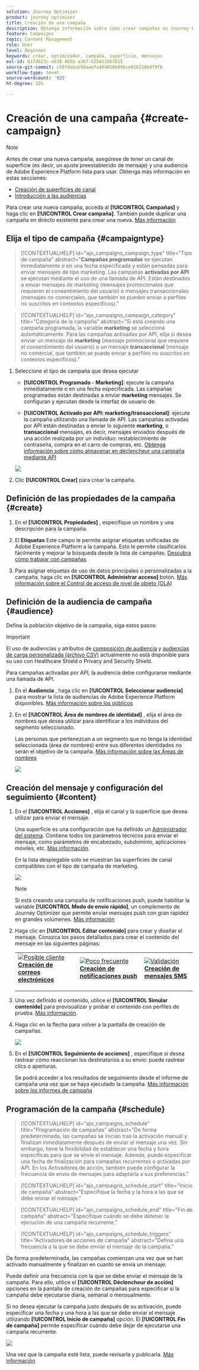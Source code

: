 ```yaml
---
solution: Journey Optimizer
product: journey optimizer
title: Creación de una campaña
description: Obtenga información sobre cómo crear campañas en Journey Optimizer
feature: Campaigns
topic: Content Management
role: User
level: Beginner
keywords: crear, optimizador, campaña, superficie, mensajes
exl-id: 617d623c-e038-4b5b-a367-5254116b7815
source-git-commit: c58fda6a59daae7a404058609bce01623064f9fb
workflow-type: tm+mt
source-wordcount: '925'
ht-degree: 32%

---
```


# Creación de una campaña {#create-campaign}

>[!NOTE]
>
>Antes de crear una nueva campaña, asegúrese de tener un canal de superficie (es decir, un ajuste preestablecido de mensaje) y una audiencia de Adobe Experience Platform lista para usar. Obtenga más información en estas secciones:
>
>* [Creación de superficies de canal](../configuration/channel-surfaces.md)
>* [Introducción a las audiencias](../audience/about-audiences.md)

Para crear una nueva campaña, acceda al **[!UICONTROL Campañas]** y haga clic en **[!UICONTROL Crear campaña]**. También puede duplicar una campaña en directo existente para crear una nueva. [Más información](modify-stop-campaign.md#duplicate)

## Elija el tipo de campaña {#campaigntype}

>[!CONTEXTUALHELP]
>id="ajo_campaigns_campaign_type"
>title="Tipo de campaña"
>abstract="**Campañas programadas** se ejecutan inmediatamente o en una fecha especificada y están pensadas para enviar mensajes de tipo marketing. Las campañas **activadas por API** se ejecutan mediante el uso de una llamada de API. Están destinados a enviar mensajes de marketing (mensajes promocionales que requieren el consentimiento del usuario) o mensajes transaccionales (mensajes no comerciales, que también se pueden enviar a perfiles no suscritos en contextos específicos)."

>[!CONTEXTUALHELP]
>id="ajo_campaigns_campaign_category"
>title="Categoría de la campaña"
>abstract="Si está creando una campaña programada, la variable **marketing** se selecciona automáticamente. Para las campañas activadas por API, elija si desea enviar un mensaje de **marketing** (mensaje promocional que requiere el consentimiento del usuario) o un mensaje **transaccional** (mensaje no comercial, que también se puede enviar a perfiles no suscritos en contextos específicos)."

1. Seleccione el tipo de campaña que desea ejecutar

   * **[!UICONTROL Programado - Marketing]**: ejecute la campaña inmediatamente o en una fecha especificada. Las campañas programadas están destinadas a enviar **marketing** mensajes. Se configuran y ejecutan desde la interfaz de usuario de.

   * **[!UICONTROL Activado por API: marketing/transaccional]**: ejecute la campaña utilizando una llamada de API. Las campañas activadas por API están destinadas a enviar lo siguiente **marketing**, o **transaccional** mensajes, es decir, mensajes enviados después de una acción realizada por un individuo: restablecimiento de contraseña, compra en el carro de compras, etc. [Obtenga información sobre cómo almacenar en déclencheur una campaña mediante API](api-triggered-campaigns.md)

   ![](assets/create-campaign-modal.png)

1. Clic **[!UICONTROL Crear]** para crear la campaña.

## Definición de las propiedades de la campaña {#create}

1. En el **[!UICONTROL Propiedades]** , especifique un nombre y una descripción para la campaña.

   <!--To test the content of your message, toggle the **[!UICONTROL Content experiment]** option on. This allows you to test multiple variables of a delivery on populations samples, in order to define which treatment has the biggest impact on the targeted population.[Learn more about content experiment](../campaigns/content-experiment.md).-->

1. El **Etiquetas** Este campo le permite asignar etiquetas unificadas de Adobe Experience Platform a la campaña. Esto le permite clasificarlos fácilmente y mejorar la búsqueda desde la lista de campañas. [Descubra cómo trabajar con campañas](../start/search-filter-categorize.md#tags)

1. Para asignar etiquetas de uso de datos principales o personalizadas a la campaña, haga clic en **[!UICONTROL Administrar acceso]** botón. [Más información sobre el Control de acceso de nivel de objeto (OLA)](../administration/object-based-access.md)

## Definición de la audiencia de campaña {#audience}

Defina la población objetivo de la campaña, siga estos pasos:

>[!IMPORTANT]
>
>El uso de audiencias y atributos de [composición de audiencia](../audience/get-started-audience-orchestration.md) y [audiencias de carga personalizada (archivo CSV)](https://experienceleague.adobe.com/docs/experience-platform/segmentation/ui/overview.html#import-audience) actualmente no está disponible para su uso con Healthcare Shield o Privacy and Security Shield.
>
>Para campañas activadas por API, la audiencia debe configurarse mediante una llamada de API.

1. En el **Audiencia** , haga clic en **[!UICONTROL Seleccionar audiencia]** para mostrar la lista de audiencias de Adobe Experience Platform disponibles. [Más información sobre los públicos](../audience/about-audiences.md)

1. En el **[!UICONTROL Área de nombres de identidad]** , elija el área de nombres que desea utilizar para identificar a los individuos del segmento seleccionado.

   Las personas que pertenezcan a un segmento que no tenga la identidad seleccionada (área de nombres) entre sus diferentes identidades no serán el objetivo de la campaña. [Más información sobre las Áreas de nombres](../event/about-creating.md#select-the-namespace)

   ![](assets/create-campaign-namespace.png)

   <!--If you are are creating an API-triggered campaign, the **[!UICONTROL cURL request]** section allows you to retrieve the **[!UICONTROL Campaign ID]** to use in the API call. [Learn more](api-triggered-campaigns.md)-->

## Creación del mensaje y configuración del seguimiento {#content}

1. En el **[!UICONTROL Acciones]** , elija el canal y la superficie que desea utilizar para enviar el mensaje.

   Una superficie es una configuración que ha definido un [Administrador del sistema](../start/path/administrator.md). Contiene todos los parámetros técnicos para enviar el mensaje, como parámetros de encabezado, subdominio, aplicaciones móviles, etc. [Más información](../configuration/channel-surfaces.md).

   En la lista desplegable solo se muestran las superficies de canal compatibles con el tipo de campaña de marketing.

   ![](assets/create-campaign-action.png)

   >[!NOTE]
   >
   >Si está creando una campaña de notificaciones push, puede habilitar la variable **[!UICONTROL Modo de envío rápido]**, un complemento de Journey Optimizer que permite enviar mensajes push con gran rapidez en grandes volúmenes. [Más información](../push/create-push.md#rapid-delivery)

1. Haga clic en **[!UICONTROL Editar contenido]** para crear y diseñar el mensaje. Conozca los pasos detallados para crear el contenido del mensaje en las siguientes páginas:

   <table style="table-layout:fixed">
    <tr style="border: 0;">
    <td>
    <a href="../email/create-email.md">
    <img alt="Posible cliente" src="../assets/do-not-localize/email.jpg">
    </a>
    <div><a href="../email/create-email.md"><strong>Creación de correos electrónicos</strong>
    </div>
    <p>
    </td>
    <td>
    <a href="../push/create-push.md">
      <img alt="Poco frecuente" src="../assets/do-not-localize/push.jpg">
    </a>
    <div>
    <a href="../push/create-push.md"><strong>Creación de notificaciones push</strong></a>
    </div>
    <p>
    </td>
    <td>
    <a href="../sms/create-sms.md">
      <img alt="Validación" src="../assets/do-not-localize/sms.jpg">
    </a>
    <div>
    <a href="../sms/create-sms.md"><strong>Creación de mensajes SMS</strong></a>
    </div>
    <p>
    </td>
    </tr>
    </table>

1. Una vez definido el contenido, utilice el **[!UICONTROL Simular contenido]** para previsualizar y probar el contenido con perfiles de prueba. [Más información](../content-management/preview-test.md).

1. Haga clic en la flecha para volver a la pantalla de creación de campañas.

   ![](assets/create-campaign-design.png)

1. En el **[!UICONTROL Seguimiento de acciones]** , especifique si desea rastrear cómo reaccionan los destinatarios a su envío: puede rastrear clics o aperturas.

   Se podrá acceder a los resultados de seguimiento desde el informe de campaña una vez que se haya ejecutado la campaña. [Más información sobre los informes de campaña](../reports/campaign-global-report.md)

## Programación de la campaña {#schedule}

>[!CONTEXTUALHELP]
>id="ajo_campaigns_schedule"
>title="Programación de campañas"
>abstract="De forma predeterminada, las campañas se inician tras la activación manual y finalizan inmediatamente después de enviar el mensaje una vez. Sin embargo, tiene la flexibilidad de establecer una fecha y hora específicas para que se envíe el mensaje. Además, puede especificar una fecha de finalización para campañas recurrentes o activadas por API. En los Activadores de acción, también puede configurar la frecuencia de envío de mensajes para adaptarla a sus preferencias."

>[!CONTEXTUALHELP]
>id="ajo_campaigns_schedule_start"
>title="Inicio de campaña"
>abstract="Especifique la fecha y la hora a las que se debe enviar el mensaje."

>[!CONTEXTUALHELP]
>id="ajo_campaigns_schedule_end"
>title="Fin de campaña"
>abstract="Especifique cuándo se debe detener la ejecución de una campaña recurrente."

>[!CONTEXTUALHELP]
>id="ajo_campaigns_schedule_triggers"
>title="Activadores de acciones de campaña"
>abstract="Defina una frecuencia a la que se debe enviar el mensaje de la campaña."

De forma predeterminada, las campañas comienzan una vez que se han activado manualmente y finalizan en cuanto se envía un mensaje.

Puede definir una frecuencia con la que se debe enviar el mensaje de la campaña. Para ello, utilice el **[!UICONTROL Déclencheur de acción]** opciones en la pantalla de creación de campañas para especificar si la campaña debe ejecutarse diaria, semanal o mensualmente.

Si no desea ejecutar la campaña justo después de su activación, puede especificar una fecha y una hora a las que se debe enviar el mensaje utilizando **[!UICONTROL Inicio de campaña]** opción. El **[!UICONTROL Fin de campaña]** permite especificar cuándo debe dejar de ejecutarse una campaña recurrente.

![](assets/create-campaign-schedule.png)

Una vez que la campaña esté lista, puede revisarla y publicarla. [Más información](review-activate-campaign.md)
